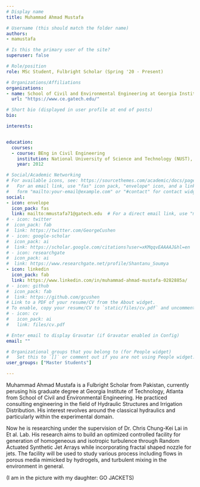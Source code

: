 ```yaml
---
# Display name
title: Muhammad Ahmad Mustafa 

# Username (this should match the folder name)
authors:
- mamustafa

# Is this the primary user of the site?
superuser: false

# Role/position
role: MSc Student, Fulbright Scholar (Spring '20 - Present)

# Organizations/Affiliations
organizations:
- name: School of Civil and Environmental Engineering at Georgia Institute of Technology
  url: "https://www.ce.gatech.edu/"

# Short bio (displayed in user profile at end of posts)
bio: 

interests:


education:
  courses:
  - course: BEng in Civil Engineering
    institution: National University of Science and Technology (NUST), Islamabad.
    year: 2012

# Social/Academic Networking
# For available icons, see: https://sourcethemes.com/academic/docs/page-builder/#icons
#   For an email link, use "fas" icon pack, "envelope" icon, and a link in the
#   form "mailto:your-email@example.com" or "#contact" for contact widget.
social:
- icon: envelope
  icon_pack: fas
  link: mailto:mmustafa71@gatech.edu  # For a direct email link, use "mailto:test@example.org".
# - icon: twitter
#  icon_pack: fab
#  link: https://twitter.com/GeorgeCushen
# - icon: google-scholar
#  icon_pack: ai
#  link: https://scholar.google.com/citations?user=xKMqqvEAAAAJ&hl=en
# - icon: researchgate
#  icon_pack: ai
#  link: https://www.researchgate.net/profile/Shantanu_Soumya
- icon: linkedin
  icon_pack: fab
  link: https://www.linkedin.com/in/muhammad-ahmad-mustafa-0282885a/
# - icon: github
#  icon_pack: fab
#  link: https://github.com/gcushen
# Link to a PDF of your resume/CV from the About widget.
# To enable, copy your resume/CV to `static/files/cv.pdf` and uncomment the lines below.
# - icon: cv
#   icon_pack: ai
#   link: files/cv.pdf

# Enter email to display Gravatar (if Gravatar enabled in Config)
email: ""

# Organizational groups that you belong to (for People widget)
#   Set this to `[]` or comment out if you are not using People widget.
user_groups: ["Master Students"]

---
```


Muhammad Ahmad Mustafa is a Fulbright Scholar from Pakistan, currently perusing his graduate degree at Georgia Institute of Technology, Atlanta from School of Civil and Environmental Engineering. He practiced consulting engineering in the field of Hydraulic Structures and Irrigation Distribution. His interest revolves around the classical hydraulics and particularly within the experimental domain.

Now he is researching under the supervision of Dr. Chris Chung-Kei Lai in Et al. Lab. His research aims to build an optimized controlled facility for generation of homogeneous and isotropic turbulence through Random Actuated Synthetic Jet Arrays while incorporating fractal shaped nozzle for jets. The facility will be used to study various process including flows in porous media mimicked by hydrogels, and turbulent mixing in the environment in general. 

(I am in the picture with my daughter: GO JACKETS)    



